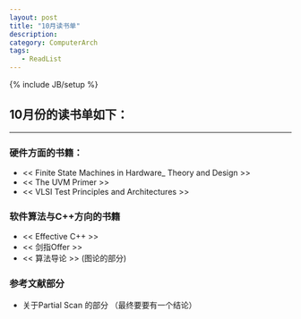 ```yaml
---
layout: post
title: "10月读书单"
description: 
category: ComputerArch
tags: 
   - ReadList
---
```

{% include JB/setup %} 
 
## 10月份的读书单如下：  
---  

### 硬件方面的书籍：
* << Finite State Machines in Hardware_ Theory and Design >>
* << The UVM Primer >>
* << VLSI Test Principles and Architectures >>

### 软件算法与C++方向的书籍  
* << Effective C++ >>
* << 剑指Offer >>
* << 算法导论 >> (图论的部分)

### 参考文献部分
* 关于Partial Scan 的部分 （最终要要有一个结论）

